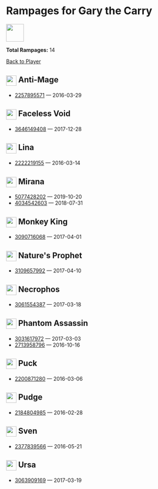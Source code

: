# Rampages for Gary the Carry
<img src="https://avatars.steamstatic.com/23f8ee4662d83a5959ef06b8cf948d66955997cc_full.jpg" width="48" height="48"/>

**Total Rampages:** 14

[Back to Player](./README.md)

## <img src="https://cdn.cloudflare.steamstatic.com/apps/dota2/images/dota_react/heroes/antimage.png" width="28" style="vertical-align:middle"/> Anti-Mage

- [2257895571](https://www.opendota.com/matches/2257895571) — 2016-03-29

## <img src="https://cdn.cloudflare.steamstatic.com/apps/dota2/images/dota_react/heroes/faceless_void.png" width="28" style="vertical-align:middle"/> Faceless Void

- [3646149408](https://www.opendota.com/matches/3646149408) — 2017-12-28

## <img src="https://cdn.cloudflare.steamstatic.com/apps/dota2/images/dota_react/heroes/lina.png" width="28" style="vertical-align:middle"/> Lina

- [2222219155](https://www.opendota.com/matches/2222219155) — 2016-03-14

## <img src="https://cdn.cloudflare.steamstatic.com/apps/dota2/images/dota_react/heroes/mirana.png" width="28" style="vertical-align:middle"/> Mirana

- [5077428202](https://www.opendota.com/matches/5077428202) — 2019-10-20
- [4034542603](https://www.opendota.com/matches/4034542603) — 2018-07-31

## <img src="https://cdn.cloudflare.steamstatic.com/apps/dota2/images/dota_react/heroes/monkey_king.png" width="28" style="vertical-align:middle"/> Monkey King

- [3090716068](https://www.opendota.com/matches/3090716068) — 2017-04-01

## <img src="https://cdn.cloudflare.steamstatic.com/apps/dota2/images/dota_react/heroes/furion.png" width="28" style="vertical-align:middle"/> Nature's Prophet

- [3109657992](https://www.opendota.com/matches/3109657992) — 2017-04-10

## <img src="https://cdn.cloudflare.steamstatic.com/apps/dota2/images/dota_react/heroes/necrolyte.png" width="28" style="vertical-align:middle"/> Necrophos

- [3061554387](https://www.opendota.com/matches/3061554387) — 2017-03-18

## <img src="https://cdn.cloudflare.steamstatic.com/apps/dota2/images/dota_react/heroes/phantom_assassin.png" width="28" style="vertical-align:middle"/> Phantom Assassin

- [3031617972](https://www.opendota.com/matches/3031617972) — 2017-03-03
- [2713958796](https://www.opendota.com/matches/2713958796) — 2016-10-16

## <img src="https://cdn.cloudflare.steamstatic.com/apps/dota2/images/dota_react/heroes/puck.png" width="28" style="vertical-align:middle"/> Puck

- [2200871280](https://www.opendota.com/matches/2200871280) — 2016-03-06

## <img src="https://cdn.cloudflare.steamstatic.com/apps/dota2/images/dota_react/heroes/pudge.png" width="28" style="vertical-align:middle"/> Pudge

- [2184804985](https://www.opendota.com/matches/2184804985) — 2016-02-28

## <img src="https://cdn.cloudflare.steamstatic.com/apps/dota2/images/dota_react/heroes/sven.png" width="28" style="vertical-align:middle"/> Sven

- [2377839566](https://www.opendota.com/matches/2377839566) — 2016-05-21

## <img src="https://cdn.cloudflare.steamstatic.com/apps/dota2/images/dota_react/heroes/ursa.png" width="28" style="vertical-align:middle"/> Ursa

- [3063909169](https://www.opendota.com/matches/3063909169) — 2017-03-19


